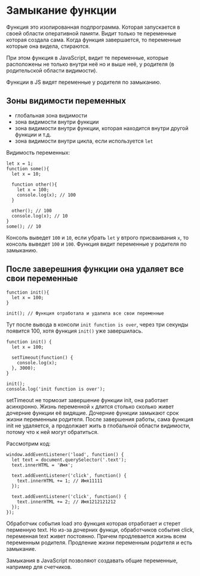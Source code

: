 # Замыкание функции
Функция это изолированная подпрограмма. Которая запускается в своей области оперативной памяти. Видит только те переменные которая создала сама. Когда функция завершается, то переменные которые она видела, стираются.

При этом функция в JavaScript, видит те переменные, которые расположены не только внутри неё но и выше неё, у родителя (в родительской области видимости).

Функции в JS видят переменные у родителя по замыканию.

## Зоны видимости переменных
- глобальная зона видимости
- зона видимости внутри функции
- зона видимости внутри функции, которая находится внутри другой функции и т.д.
- зона видимости внутри цикла, если используется `let`

Видимость переменных:

    let x = 1;
    function some(){
      let x = 10;

      function other(){
        let x = 100;
        console.log(x); // 100
      }

      other(); // 100
      console.log(x); // 10
    }
    some(); // 10

Консоль выведет `100` и `10`, если убрать `let` у втрого присваивания `x`, то консоль выведет `100` и `100`. Функция видит переменные у родителя по замыканию.

## После заверешния функции она удаляет все свои переменные

    function init(){
      let x = 100;
    }

    init(); // Функция отработала и удалила все свои переменные

Тут после вывода в консоли `init function is over`, через три секунды появится 100, хотя функция `init()` уже завершилась.

    function init() {
      let x = 100;

      setTimeout(function() {
        console.log(x);
      }, 3000);
    }

    init();
    console.log('init function is over');

setTimeout не тормозит завершение функции init, она работает асинхронно. Жизнь переменной `x` длится столько сколько живет дочерние функции её видящие. Дочерние функции замыкают срок жизни переменным родителя. После завершения работы, сама функция init не удаляется, а продолжает жить в глобальной области видимости, потому что к ней могут обратиться.

Рассмотрим код:

    window.addEventListener('load', function() {
      let text = document.querySelector('.text');
      text.innerHTML = 'Имя';

      text.addEventListener('click', function() {
        text.innerHTML += 1; // Имя11111
      });

      text.addEventListener('click', function() {
        text.innerHTML += 2; // Имя1212121212
      });
    });

Обработчик события loаd это функция которая отработает и стерет перменную text. Но из-за дочерних функци, обработчиков события click, переменная text живет постоянно. Причем продлевается жизнь всем переменным родителя. Продление жизни переменным родителя и есть замыкание.

Замыкания в JavaScript позволяют создавать общие переменные, например для счетчиков.